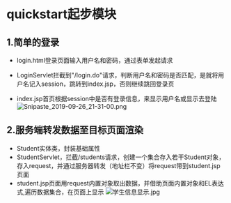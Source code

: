 # quickstart起步模块
## 1.简单的登录
- login.html登录页面输入用户名和密码，通过表单发起请求


- LoginServlet拦截到"/login.do"请求，判断用户名和密码是否匹配，是就将用户名记入session，跳转到index.jsp，否则继续跳回登录页


- index.jsp首页根据session中是否有登录信息，来显示用户名或显示去登陆
![Snipaste_2019-09-26_21-31-00.png](http://ww1.sinaimg.cn/large/0067OQVXgy1g7d8sylkmuj30ex05ygln.jpg)


## 2.服务端转发数据至目标页面渲染
- Student实体类，封装基础属性
- StudentServlet，拦截/students请求，创建一个集合存入若干Student对象，存入request，并通过服务器转发（地址栏不变）将request带到student.jsp页面
- student.jsp页面用request内置对象取出数据，并借助页面内置对象和EL表达式,遍历数据集合，在页面上显示
![学生信息显示.jpg](http://ww1.sinaimg.cn/large/0067OQVXgy1g776q0du7qj31gu0lj40t.jpg)
